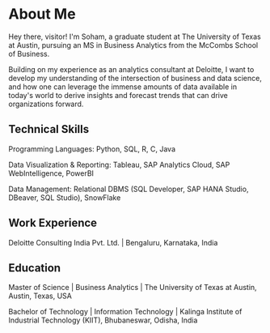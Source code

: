 # About Me

Hey there, visitor! I'm Soham, a graduate student at The University of Texas at Austin, pursuing an MS in Business Analytics from the McCombs School of Business.

Building on my experience as an analytics consultant at Deloitte, I want to develop my understanding of the intersection of business and data science, and how one can leverage the immense amounts of data available in today's world to derive insights and forecast trends that can drive organizations forward.

## Technical Skills

Programming Languages: Python, SQL, R, C, Java

Data Visualization & Reporting: Tableau, SAP Analytics Cloud, SAP WebIntelligence, PowerBI

Data Management: Relational DBMS (SQL Developer, SAP HANA Studio, DBeaver, SQL Studio), SnowFlake

## Work Experience

Deloitte Consulting India Pvt. Ltd. | Bengaluru, Karnataka, India

## Education

Master of Science | Business Analytics | The University of Texas at Austin, Austin, Texas, USA

Bachelor of Technology | Information Technology | Kalinga Institute of Industrial Technology (KIIT), Bhubaneswar, Odisha, India

